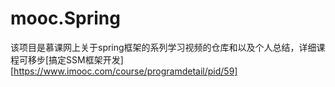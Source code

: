 # mooc.Spring
该项目是慕课网上关于spring框架的系列学习视频的仓库和以及个人总结，详细课程可移步[搞定SSM框架开发][https://www.imooc.com/course/programdetail/pid/59]
